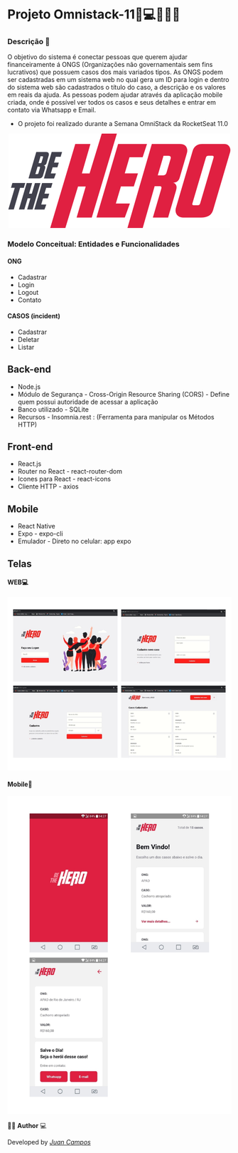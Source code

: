 # Projeto Omnistack-11🚀💻🏋️‍♂️💪



### Descrição 🏡
O objetivo do sistema é conectar pessoas que querem ajudar financeiramente á ONGS (Organizações não governamentais sem fins lucrativos)
que possuem casos dos mais variados tipos. As ONGS podem ser cadastradas em um sistema web no qual gera um ID para login e
dentro do sistema web são cadastrados o título do caso, a descrição e os valores em reais da ajuda. 
As pessoas podem ajudar através da aplicação mobile criada, onde é possível ver todos os casos e seus detalhes e entrar em contato 
via Whatsapp e Email. 
* O projeto foi realizado durante a Semana OmniStack da RocketSeat 11.0

<p align="center">
  <a>
    <img alt="Repository size" src="https://github.com/JuanCampbsi/Projeto-Omnistack-/blob/master/frontend/src/assets/logo.svg">
  </a>
</p>

###  Modelo Conceitual: Entidades e Funcionalidades
#### ONG
* Cadastrar
* Login
* Logout
* Contato

#### CASOS (incident)
* Cadastrar
* Deletar
* Listar

## Back-end

* Node.js
* Módulo de Segurança - Cross-Origin Resource Sharing (CORS) - Define quem possui autoridade de acessar a aplicação
* Banco utilizado - SQLite
* Recursos - Insomnia.rest : (Ferramenta para manipular os Métodos HTTP)

## Front-end
* React.js
* Router no React - react-router-dom
* Icones para React - react-icons
* Cliente HTTP - axios

## Mobile
* React Native
* Expo - expo-cli
* Emulador - Direto no celular: app expo


## Telas
#### WEB💻

<p align="center">
  <a>
    <img alt="Repository size" src="https://github.com/JuanCampbsi/Projeto-Omnistack-/blob/master/.github/tela-web_page-0001%20(1)%20(2).jpg">
  </a>
</p>


#### Mobile📱

<p align="center">
  <a>
    <img alt="Repository size" src="https://github.com/JuanCampbsi/Projeto-Omnistack-/blob/master/.github/tela-mobile_page-0001%20(1)%20(2).jpg">
  </a>
</p>


👨‍💻 **Author** 💻

Developed by [_Juan Campos_](https://www.linkedin.com/in/juancampos-ferreira/)